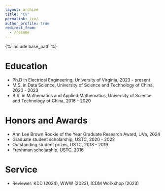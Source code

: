 ```yaml
---
layout: archive
title: "CV"
permalink: /cv/
author_profile: true
redirect_from:
  - /resume
---
```


{% include base_path %}

Education
======
* Ph.D in Electrical Engineering, University of Virginia, 2023 - present
* M.S. in Data Science, University of Science and Technology of China, 2020 - 2023
* B.S. in Mathematics and Applied Mathematics, University of Science and Technology of China, 2016 - 2020

Honors and Awards
======
* Ann Lee Brown Rookie of the Year Graduate Research Award, UVa, 2024
* Graduate student scholarship, USTC, 2020 - 2022
* Outstanding student prizes, USTC, 2018 - 2019
* Freshman scholarship, USTC, 2016
  
  
Service
======
* Reviewer: KDD (2024), WWW (2023), ICDM Workshop (2023)
